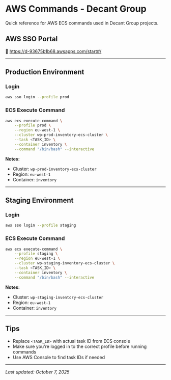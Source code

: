 # AWS Commands - Decant Group

Quick reference for AWS ECS commands used in Decant Group projects.

## AWS SSO Portal
🔗 https://d-93675b1b68.awsapps.com/start#/

---

## Production Environment

### Login
```bash
aws sso login --profile prod
```

### ECS Execute Command
```bash
aws ecs execute-command \
    --profile prod \
    --region eu-west-1 \
    --cluster wp-prod-inventory-ecs-cluster \
    --task <TASK_ID> \
    --container inventory \
    --command "/bin/bash" --interactive
```

**Notes:**
- Cluster: `wp-prod-inventory-ecs-cluster`
- Region: `eu-west-1`
- Container: `inventory`

---

## Staging Environment

### Login
```bash
aws sso login --profile staging
```

### ECS Execute Command
```bash
aws ecs execute-command \
    --profile staging \
    --region eu-west-1 \
    --cluster wp-staging-inventory-ecs-cluster \
    --task <TASK_ID> \
    --container inventory \
    --command "/bin/bash" --interactive
```

**Notes:**
- Cluster: `wp-staging-inventory-ecs-cluster`
- Region: `eu-west-1`
- Container: `inventory`

---

## Tips
- Replace `<TASK_ID>` with actual task ID from ECS console
- Make sure you're logged in to the correct profile before running commands
- Use AWS Console to find task IDs if needed

---
*Last updated: October 7, 2025*
